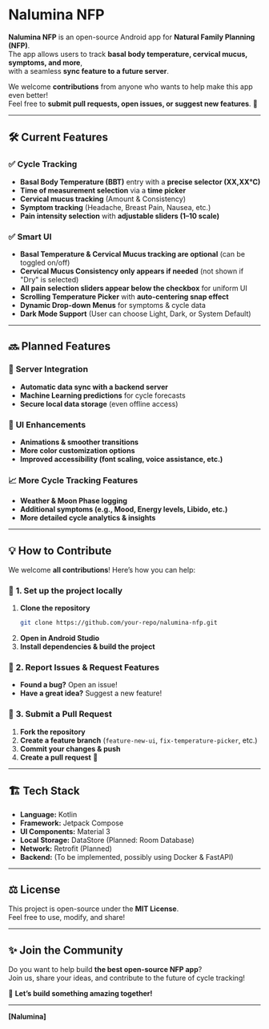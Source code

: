 # Nalumina NFP

**Nalumina NFP** is an open-source Android app for **Natural Family Planning (NFP)**.  
The app allows users to track **basal body temperature, cervical mucus, symptoms, and more**,  
with a seamless **sync feature to a future server**.  

We welcome **contributions** from anyone who wants to help make this app even better!  
Feel free to **submit pull requests, open issues, or suggest new features**. 🚀  

---

## 🛠️ **Current Features**
### ✅ **Cycle Tracking**
- **Basal Body Temperature (BBT)** entry with a **precise selector (XX,XX°C)**
- **Time of measurement selection** via a **time picker**
- **Cervical mucus tracking** (Amount & Consistency)
- **Symptom tracking** (Headache, Breast Pain, Nausea, etc.)
- **Pain intensity selection** with **adjustable sliders (1–10 scale)**

### ✅ **Smart UI**
- **Basal Temperature & Cervical Mucus tracking are optional** (can be toggled on/off)
- **Cervical Mucus Consistency only appears if needed** (not shown if "Dry" is selected)
- **All pain selection sliders appear below the checkbox** for uniform UI
- **Scrolling Temperature Picker** with **auto-centering snap effect**
- **Dynamic Drop-down Menus** for symptoms & cycle data
- **Dark Mode Support** (User can choose Light, Dark, or System Default)

---

## 🔜 **Planned Features**
### 🚀 **Server Integration**
- **Automatic data sync with a backend server**  
- **Machine Learning predictions** for cycle forecasts  
- **Secure local data storage** (even offline access)  

### 🎨 **UI Enhancements**
- **Animations & smoother transitions**
- **More color customization options**  
- **Improved accessibility (font scaling, voice assistance, etc.)**  

### 📈 **More Cycle Tracking Features**
- **Weather & Moon Phase logging**  
- **Additional symptoms (e.g., Mood, Energy levels, Libido, etc.)**  
- **More detailed cycle analytics & insights**  

---

## 💡 **How to Contribute**
We welcome **all contributions**! Here’s how you can help:  

### 🔧 **1. Set up the project locally**
1. **Clone the repository**  
   ```sh
   git clone https://github.com/your-repo/nalumina-nfp.git
   ```
2. **Open in Android Studio**  
3. **Install dependencies & build the project**  

### 📝 **2. Report Issues & Request Features**
- **Found a bug?** Open an issue!  
- **Have a great idea?** Suggest a new feature!  

### 🤝 **3. Submit a Pull Request**
1. **Fork the repository**  
2. **Create a feature branch** (`feature-new-ui`, `fix-temperature-picker`, etc.)  
3. **Commit your changes & push**  
4. **Create a pull request** 🚀  

---

## 🏗️ **Tech Stack**
- **Language:** Kotlin  
- **Framework:** Jetpack Compose  
- **UI Components:** Material 3  
- **Local Storage:** DataStore (Planned: Room Database)  
- **Network:** Retrofit (Planned)  
- **Backend:** (To be implemented, possibly using Docker & FastAPI)  

---

## ⚖️ **License**
This project is open-source under the **MIT License**.  
Feel free to use, modify, and share!  

---

## ✨ **Join the Community**
Do you want to help build **the best open-source NFP app**?  
Join us, share your ideas, and contribute to the future of cycle tracking!  

🚀 **Let’s build something amazing together!**  

---

**[Nalumina]** 
